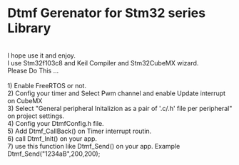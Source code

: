 # Dtmf Gerenator for Stm32 series Library
<br />
I hope use it and enjoy.
<br />
I use Stm32f103c8 and Keil Compiler and Stm32CubeMX wizard.
 <br />
Please Do This ...
<br />
<br />
1) Enable FreeRTOS or not.  
<br />
2) Config your timer and Select Pwm channel and enable Update interrupt on CubeMX 
<br />
3) Select "General peripheral Initalizion as a pair of '.c/.h' file per peripheral" on project settings.
<br />
4) Config your DtmfConfig.h file.
<br />
5) Add Dtmf_CallBack() on Timer interrupt routin.
<br />
6) call  Dtmf_Init() on your app.
<br />
7) use this function like Dtmf_Send() on your app. Example Dtmf_Send("1234aB",200,200);
